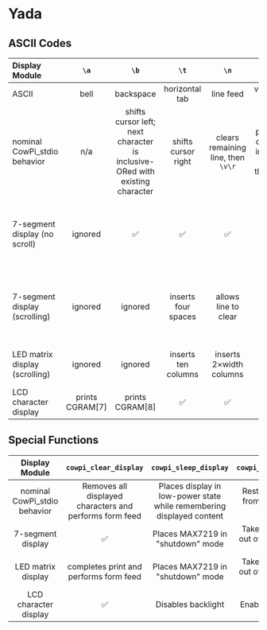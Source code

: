 # Yada

## ASCII Codes

| Display Module                 |      `\a`       |                                     `\b`                                     |        `\t`         |                `\n`                |                 `\v`                 |           `\f`            |             `\r`             |                             0x1B (gcc `\e`)                             |                 0x7F                 |
|:-------------------------------|:---------------:|:----------------------------------------------------------------------------:|:-------------------:|:----------------------------------:|:------------------------------------:|:-------------------------:|:----------------------------:|:-----------------------------------------------------------------------:|:------------------------------------:|
| ASCII                          |      bell       |                                  backspace                                   |   horizontal tab    |             line feed              |             vertical tab             |         form feed         |       carriage return        |                                 escape                                  |                delete                |
| nominal CowPi_stdio behavior   |       n/a       | shifts cursor left; next character is inclusive-ORed with existing character | shifts cursor right | clears remaining line, then `\v\r` | places cursor in next row, then `\r` | places cursor in top left | places cursor in left column |                        sends next byte literally                        | `\b`, then clears existing character |
| 7-segment display (no scroll)  |     ignored     |                                      ✅                                       |          ✅          |                 ✅                  |                  ✅                   |             ✅             |              ✅               | next byte specifies a segment pattern; *see MAX7219 datasheet, Table 6* |                  ✅                   |
| 7-segment display (scrolling)  |     ignored     |                                   ignored                                    | inserts four spaces |        allows line to clear        |                 `\n`                 |           `\n`            |             `\n`             | next byte specifies a segment pattern; *see MAX7219 datasheet, Table 6* |               ignored                |
| LED matrix display (scrolling) |     ignored     |                                   ignored                                    | inserts ten columns |      inserts 2×width columns       |                 `\n`                 |           `\n`            |             `\n`             |                  next byte specifies a column pattern                   |               ignored                |
| LCD character display          | prints CGRAM[7] |                               prints CGRAM[8]                                |          ✅          |                 ✅                  |                  ✅                   |             ✅             |              ✅               |                            prints CGROM[27]                             |          prints CGROM[127]           |

## Special Functions

|        Display Module        |                  `cowpi_clear_display`                  |                         `cowpi_sleep_display`                         |         `cowpi_wake_display`          |
|:----------------------------:|:-------------------------------------------------------:|:---------------------------------------------------------------------:|:-------------------------------------:|
| nominal CowPi_stdio behavior | Removes all displayed characters and performs form feed | Places display in low-power state while remembering displayed content | Restores display from low-power state |
|      7-segment display       |                            ✅                            |                   Places MAX7219 in "shutdown" mode                   | Takes MAX7219 out of "shutdown" mode  |
|      LED matrix display      |         completes print and performs form feed          |                   Places MAX7219 in "shutdown" mode                   | Takes MAX7219 out of "shutdown" mode  |
|    LCD character display     |                            ✅                            |                          Disables backlight                           |           Enables backlight           |
